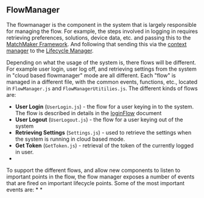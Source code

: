 ## FlowManager

The flowmanager is the component in the system that is largely responsible for managing the flow. For example, the steps involved in logging in requires retrieving preferences, solutions, device data, etc. and passing this to the [MatchMaker Framework](MatchMakerFramework.md). And following that sending this via the [context manager](ContextManager.md) to the [Lifecycle Manager](LifecycleManager.md).

Depending on what the usage of the system is, there flows will be different. For example user login, user log off, and retrieving settings from the system in "cloud based flowmanager" mode are all different. Each "flow" is managed in a different file, with the common events, functions, etc., located in `FlowManager.js` and `FlowManagerUtitilies.js`. The different kinds of flows are:
* **User Login** (`UserLogin.js`) - the flow for a user keying in to the system. The flow is described in details in the [loginFlow](LoginFlow.md) document
* **User Logout** (`UserLogout.js`) - the flow for a user keying out of the system
* **Retrieving Settings** (`Settings.js`) - used to retrieve the settings when the system is running in cloud based mode.
* **Get Token** (`GetToken.js`) - retrieval of the token of the currently logged in user.
* 

To support the different flows, and allow new components to listen to important points in the flow, the flow manager exposes a number of events that are fired on important lifecycle points. Some of the most important events are:
* 
*

